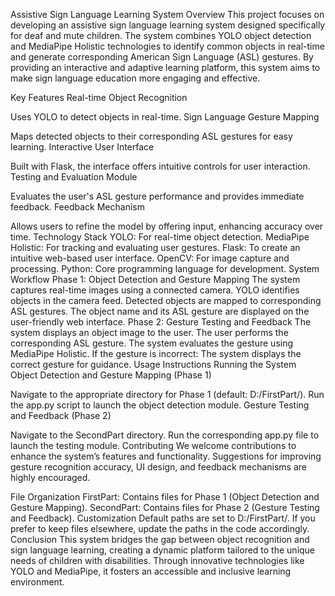 Assistive Sign Language Learning System
Overview
This project focuses on developing an assistive sign language learning system designed specifically for deaf and mute children. The system combines YOLO object detection and MediaPipe Holistic technologies to identify common objects in real-time and generate corresponding American Sign Language (ASL) gestures. By providing an interactive and adaptive learning platform, this system aims to make sign language education more engaging and effective.

Key Features
Real-time Object Recognition

Uses YOLO to detect objects in real-time.
Sign Language Gesture Mapping

Maps detected objects to their corresponding ASL gestures for easy learning.
Interactive User Interface

Built with Flask, the interface offers intuitive controls for user interaction.
Testing and Evaluation Module

Evaluates the user's ASL gesture performance and provides immediate feedback.
Feedback Mechanism

Allows users to refine the model by offering input, enhancing accuracy over time.
Technology Stack
YOLO: For real-time object detection.
MediaPipe Holistic: For tracking and evaluating user gestures.
Flask: To create an intuitive web-based user interface.
OpenCV: For image capture and processing.
Python: Core programming language for development.
System Workflow
Phase 1: Object Detection and Gesture Mapping
The system captures real-time images using a connected camera.
YOLO identifies objects in the camera feed.
Detected objects are mapped to corresponding ASL gestures.
The object name and its ASL gesture are displayed on the user-friendly web interface.
Phase 2: Gesture Testing and Feedback
The system displays an object image to the user.
The user performs the corresponding ASL gesture.
The system evaluates the gesture using MediaPipe Holistic.
If the gesture is incorrect:
The system displays the correct gesture for guidance.
Usage Instructions
Running the System
Object Detection and Gesture Mapping (Phase 1)

Navigate to the appropriate directory for Phase 1 (default: D:/FirstPart/).
Run the app.py script to launch the object detection module.
Gesture Testing and Feedback (Phase 2)

Navigate to the SecondPart directory.
Run the corresponding app.py file to launch the testing module.
Contributing
We welcome contributions to enhance the system’s features and functionality. Suggestions for improving gesture recognition accuracy, UI design, and feedback mechanisms are highly encouraged.

File Organization
FirstPart: Contains files for Phase 1 (Object Detection and Gesture Mapping).
SecondPart: Contains files for Phase 2 (Gesture Testing and Feedback).
Customization
Default paths are set to D:/FirstPart/. If you prefer to keep files elsewhere, update the paths in the code accordingly.
Conclusion
This system bridges the gap between object recognition and sign language learning, creating a dynamic platform tailored to the unique needs of children with disabilities. Through innovative technologies like YOLO and MediaPipe, it fosters an accessible and inclusive learning environment.
